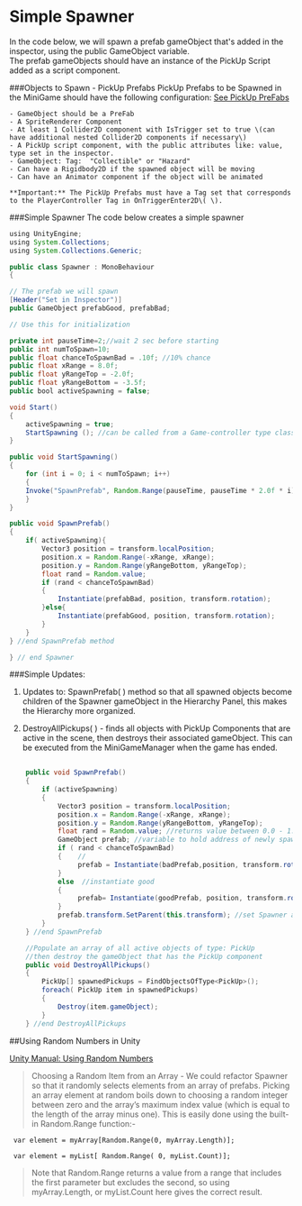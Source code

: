 # Simple Spawner

In the code below, we will spawn a prefab gameObject that's added in the inspector, using the public GameObject variable.  
The prefab gameObjects should have an instance of the PickUp Script added as a script component.

###Objects to Spawn - PickUp Prefabs
PickUp Prefabs to be Spawned in the MiniGame should have the following configuration:  [See PickUp PreFabs](/pickup_items.md)

	- GameObject should be a PreFab
	- A SpriteRenderer Component
	- At least 1 Collider2D component with IsTrigger set to true \(can have additional nested Collider2D components if necessary\)
	- A PickUp script component, with the public attributes like: value, type set in the inspector.
	- GameObject: Tag:  "Collectible" or "Hazard"
	- Can have a Rigidbody2D if the spawned object will be moving
	- Can have an Animator component if the object will be animated
	
	**Important:** The PickUp Prefabs must have a Tag set that corresponds to the PlayerController Tag in OnTriggerEnter2D\( \).  



###Simple Spawner
The code below creates a simple spawner

```java
using UnityEngine;
using System.Collections;
using System.Collections.Generic;

public class Spawner : MonoBehaviour
{

// The prefab we will spawn
[Header("Set in Inspector")]
public GameObject prefabGood, prefabBad;

// Use this for initialization

private int pauseTime=2;//wait 2 sec before starting
public int numToSpawn=10;
public float chanceToSpawnBad = .10f; //10% chance
public float xRange = 8.0f;
public float yRangeTop = -2.0f;
public float yRangeBottom = -3.5f;
public bool activeSpawning = false;

void Start()
{
	activeSpawning = true;
	StartSpawning (); //can be called from a Game-controller type class when using a StartGame button.
}

public void StartSpawning()
{
	for (int i = 0; i < numToSpawn; i++)
	{
	Invoke("SpawnPrefab", Random.Range(pauseTime, pauseTime * 2.0f * i)); //more delay for each value of i in the for-loop
	}
}

public void SpawnPrefab()
{
	if( activeSpawning){
		Vector3 position = transform.localPosition;
		position.x = Random.Range(-xRange, xRange);
		position.y = Random.Range(yRangeBottom, yRangeTop);
		float rand = Random.value;
		if (rand < chanceToSpawnBad)
		{
			Instantiate(prefabBad, position, transform.rotation);
		}else{
			Instantiate(prefabGood, position, transform.rotation);
		}
	}
} //end SpawnPrefab method

} // end Spawner
```


###Simple Updates:

1.  Updates to: SpawnPrefab( ) method so that all spawned objects become children of the Spawner gameObject in the Hierarchy Panel, this makes the Hierarchy more organized.

2. DestroyAllPickups( ) - finds all objects with PickUp Components that are active in the scene, then destroys their associated gameObject.  This can be executed from the MiniGameManager when the game has ended.

```java
    
    public void SpawnPrefab()
    {
        if (activeSpawning)
        {
            Vector3 position = transform.localPosition;
            position.x = Random.Range(-xRange, xRange);
            position.y = Random.Range(yRangeBottom, yRangeTop);
            float rand = Random.value; //returns value between 0.0 - 1.0 (property)
            GameObject prefab; //variable to hold address of newly spawned gameObject.
            if ( rand < chanceToSpawnBad)
            {    //
                 prefab = Instantiate(badPrefab,position, transform.rotation   );    //instantiate bad
            }
            else  //instantiate good
            {
                 prefab= Instantiate(goodPrefab, position, transform.rotation);
            }
            prefab.transform.SetParent(this.transform); //set Spawner as parent of prefabs in Hierarchy 
        }
    } //end SpawnPrefab

    //Populate an array of all active objects of type: PickUp
    //then destroy the gameObject that has the PickUp component
    public void DestroyAllPickups()
    {
        PickUp[] spawnedPickups = FindObjectsOfType<PickUp>();
        foreach( PickUp item in spawnedPickups)
        {
            Destroy(item.gameObject);
        }
    } //end DestroyAllPickups

```



##Using Random Numbers in Unity

[Unity Manual: Using Random Numbers](https://docs.unity3d.com/Manual/RandomNumbers.html) 

>Choosing a Random Item from an Array - We could refactor Spawner so that it randomly selects elements from an array of prefabs.
Picking an array element at random boils down to choosing a random integer between zero and the array’s maximum index value (which is equal to the length of the array minus one). This is easily done using the built-in Random.Range function:-


```
 var element = myArray[Random.Range(0, myArray.Length)];
 
 var element = myList[ Random.Range( 0, myList.Count)];
```



>Note that Random.Range returns a value from a range that includes the first parameter but excludes the second, so using myArray.Length, or myList.Count here gives the correct result.

